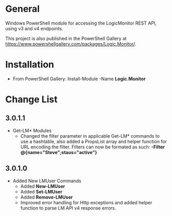 # General
Windows PowerShell module for accessing the LogicMonitor REST API, using v3 and v4 endpoints.

This project is also published in the PowerShell Gallery at https://www.powershellgallery.com/packages/Logic.Monitor/.

# Installation
- From PowerShell Gallery: Install-Module -Name **Logic.Monitor**

# Change List
## 3.0.1.1
- Get-LM* Modules
  - Changed the filter parameter in applicable Get-LM* commands to use a hashtable, also added a PropsList array and helper function for URL encoding the filter. Filters can now be formated as such: **-Filter @{name="Steve";staus="active"}**
## 3.0.1.0
- Added New LMUser Commands
  - Added **New-LMUser**
  - Added **Set-LMUser**
  - Added **Remove-LMUser**
  - Improved error handling for Http exceptions and added helper function to parse LM API v4 response errors.
